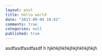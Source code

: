 ```yaml
---
layout: post
title: hello world
date: "2013-09-09 10:42"
comments: true
categories: null
published: true
---
```


asdfasdfasdfasdf h
hjkhkjhkhkjhkjhkhkjhkjh
